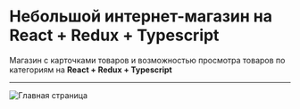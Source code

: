 # Небольшой интернет-магазин на React + Redux + Typescript 

Магазин с карточками товаров и возможностью просмотра товаров по категориям на __React + Redux + Typescript__

***

![Главная страница](assets/demo1)

